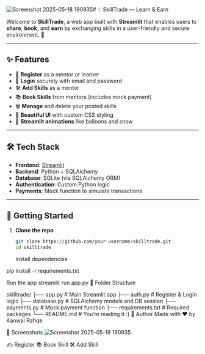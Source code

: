 ![Screenshot 2025-05-18 190935](https://github.com/user-attachments/assets/05bc5370-62ad-419a-9412-fc895e403ee2)# 💡 SkillTrade — Learn & Earn

Welcome to **SkillTrade**, a web app built with **Streamlit** that enables users to **share**, **book**, and **earn** by exchanging skills in a user-friendly and secure environment. 🚀

---

## ✨ Features

- 📝 **Register** as a mentor or learner
- 🔐 **Login** securely with email and password
- 🛠️ **Add Skills** as a mentor
- 📚 **Book Skills** from mentors (includes mock payment)
- 🗑️ **Manage** and delete your posted skills
- 🎨 **Beautiful UI** with custom CSS styling
- 🎈 **Streamlit animations** like balloons and snow

---

## 🛠️ Tech Stack

- **Frontend**: [Streamlit](https://kanwalrafique-q-3-class-9-assignment-skillswapapp-o2lhm8.streamlit.app/)
- **Backend**: Python + SQLAlchemy
- **Database**: SQLite (via SQLAlchemy ORM)
- **Authentication**: Custom Python logic
- **Payments**: Mock function to simulate transactions

---

## 🚀 Getting Started

1. **Clone the repo**  
   ```bash
   git clone https://github.com/your-username/skilltrade.git
   cd skilltrade
   ```

   Install dependencies

pip install -r requirements.txt

Run the app
streamlit run app.py
📂 Folder Structure


skilltrade/
├── app.py               # Main Streamlit app
├── auth.py              # Register & Login logic
├── database.py          # SQLAlchemy models and DB session
├── payments.py          # Mock payment function
├── requirements.txt     # Required packages
└── README.md            # You’re reading it :)
👤 Author
Made with ❤️ by Kanwal Rafiqe

📸 Screenshots
![Screenshot 2025-05-18 190935](https://github.com/user-attachments/assets/57f9a5bf-8af5-45c6-9026-efb4db94ca2a)

✍️ Register	📚 Book Skill	🛠️ Add Skill


